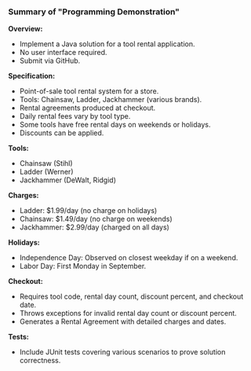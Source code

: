 ### Summary of "Programming Demonstration"

**Overview:**
- Implement a Java solution for a tool rental application.
- No user interface required.
- Submit via GitHub.

**Specification:**
- Point-of-sale tool rental system for a store.
- Tools: Chainsaw, Ladder, Jackhammer (various brands).
- Rental agreements produced at checkout.
- Daily rental fees vary by tool type.
- Some tools have free rental days on weekends or holidays.
- Discounts can be applied.

**Tools:**
- Chainsaw (Stihl)
- Ladder (Werner)
- Jackhammer (DeWalt, Ridgid)

**Charges:**
- Ladder: $1.99/day (no charge on holidays)
- Chainsaw: $1.49/day (no charge on weekends)
- Jackhammer: $2.99/day (charged on all days)

**Holidays:**
- Independence Day: Observed on closest weekday if on a weekend.
- Labor Day: First Monday in September.

**Checkout:**
- Requires tool code, rental day count, discount percent, and checkout date.
- Throws exceptions for invalid rental day count or discount percent.
- Generates a Rental Agreement with detailed charges and dates.

**Tests:**
- Include JUnit tests covering various scenarios to prove solution correctness.